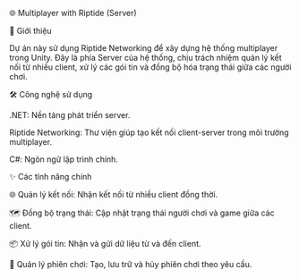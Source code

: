 🌐 Multiplayer with Riptide (Server)


🚀 Giới thiệu

Dự án này sử dụng Riptide Networking để xây dựng hệ thống multiplayer trong Unity. Đây là phía Server của hệ thống, chịu trách nhiệm quản lý kết nối từ nhiều client, xử lý các gói tin và đồng bộ hóa trạng thái giữa các người chơi.

🛠️ Công nghệ sử dụng

.NET: Nền tảng phát triển server.

Riptide Networking: Thư viện giúp tạo kết nối client-server trong môi trường multiplayer.

C#: Ngôn ngữ lập trình chính.

✨ Các tính năng chính

🌐 Quản lý kết nối: Nhận kết nối từ nhiều client đồng thời.

🗺️ Đồng bộ trạng thái: Cập nhật trạng thái người chơi và game giữa các client.

📦 Xử lý gói tin: Nhận và gửi dữ liệu từ và đến client.

🔄 Quản lý phiên chơi: Tạo, lưu trữ và hủy phiên chơi theo yêu cầu.

